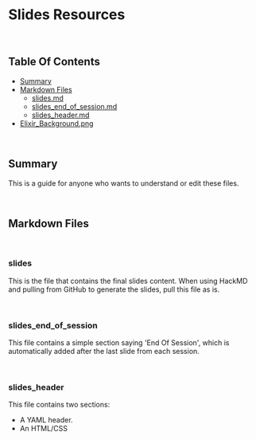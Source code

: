 # Slides Resources

<br/>

## Table Of Contents

- [Summary](#Summary)
- [Markdown Files](#Markdown-Files)
  - [slides.md](#slides)
  - [slides_end_of_session.md](#slides_end_of_session)
  - [slides_header.md](#slides_header)
- [Elixir_Background.png](#Elixir_Background)
  
<br/>

## Summary

This is a guide for anyone who wants to understand or edit these files.

<br/>

## Markdown Files

<br/>

### slides

This is the file that contains the final slides content.
When using HackMD and pulling from GitHub to generate the slides, pull this file as is.

<br/>

### slides_end_of_session

This file contains a simple section saying 'End Of Session', which is automatically added after the last slide from each session.

<br/>

### slides_header

This file contains two sections:

- A YAML header.
- An HTML/CSS <style> section.

<br/>

The YAML header carries information regarding:

- The title of the HTML document that will be generated by HackMD (this will be reflected on the tab title of the slides page that opens on your web browser).
- The theme of the slides (which mostly affects the background color). Do note that, if there is a background image, it will sit on top of the original background.

<br/>

The HTML/CSS <style> section carries information regarding:
  
- The font size of the whole slide presentation.
- The background for the whole slide presentation. In this case, it features an address that is recognised by HackMD as a reference to an image, which happens to be a white background with an **Elixir** logo on the bottom left. The background is set to cover each slide entorely.

### Elixir_Background

This is the background for the slides. This file is not really used by any script. It is simply stored in this folder as a reference. Integrating it into the slide presentation entails:

1. Adding it first as an image file on HackMD.
2. Copying the address that is generated.
3. Pasting the address into the slides_header.md file, at the right location (within the url() tag). 
